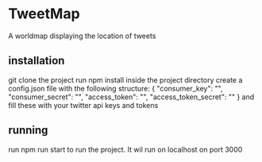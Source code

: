 # TweetMap

A worldmap displaying the location of tweets

## installation
git clone the project
run npm install inside the project directory
create a config.json file with the following structure:
{
    "consumer_key": "<Your consumer key>",
    "consumer_secret": "<Your consumer secret>",
    "access_token": "<Your access token>",
    "access_token_secret": "<Your token secret>"
}
and fill these with your twitter api keys and tokens

## running
run npm run start to run the project. It wil run on localhost on port 3000
